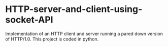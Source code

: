 # HTTP-server-and-client-using-socket-API
 Implementation of an HTTP client and server running a pared down version of HTTP/1.0. This project is coded in python.
